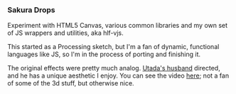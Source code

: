 ### Sakura Drops

Experiment with HTML5 Canvas, various common libraries and my own set of JS 
wrappers and utilities, aka hlf-vjs.

This started as a Processing sketch, but I'm a fan of dynamic, functional 
languages like JS, so I'm in the process of porting and finishing it. 

The original effects were pretty much analog. [Utada's husband](https://www.facebook.com/pages/Kazuaki-Kiriya/47364771385)
directed, and he has a unique aesthetic I enjoy. You can see the video [here](http://www.youtube.com/watch?v=mlwCZm2MQbQ); 
not a fan of some of the 3d stuff, but otherwise nice.